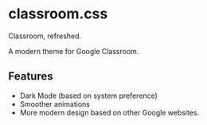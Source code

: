 # classroom.css
Classroom, refreshed.

A modern theme for Google Classroom.

## Features

- Dark Mode (based on system preference)
- Smoother animations
- More modern design based on other Google websites.
